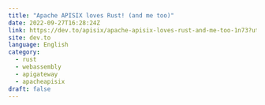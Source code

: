 ```yaml
---
title: "Apache APISIX loves Rust! (and me too)"
date: 2022-09-27T16:28:24Z
link: https://dev.to/apisix/apache-apisix-loves-rust-and-me-too-1n73?utm_medium=RSS&utm_source=news.12bit.vn
site: dev.to
language: English
category:
  - rust
  - webassembly
  - apigateway
  - apacheapisix
draft: false
---
```

